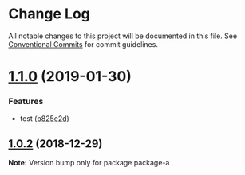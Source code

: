 # Change Log

All notable changes to this project will be documented in this file.
See [Conventional Commits](https://conventionalcommits.org) for commit guidelines.

# [1.1.0](https://github.com/pieh/lerna-playground/compare/package-a@1.0.2...package-a@1.1.0) (2019-01-30)


### Features

* test ([b825e2d](https://github.com/pieh/lerna-playground/commit/b825e2d))





## [1.0.2](https://github.com/pieh/lerna-playground/compare/package-a@1.0.1...package-a@1.0.2) (2018-12-29)

**Note:** Version bump only for package package-a
